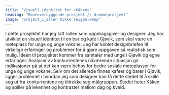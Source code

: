 ```yaml
---
title: "Visuell identitet for «Kåken»"
heading: "Emneoverbyggende prosjekt // drømmeprosjekt"
image: "project_1_Ellen Rikke Teigen.webp"
---
```


I dette prosjektet har jeg tatt rollen som oppdragsgiver og designer. Jeg har utviklet en visuell identitet til en bar og kafé i Gjøvik, som skal være en møteplass for unge og unge voksne. Jeg har koblet designbriefen til virkelige erfaringer og problemer for å gjøre oppgaven så realistisk som mulig. Ideen til prosjektet kommer fra samtaler med unge i Gjøvik og egne erfaringer. Analyser av konkurrentenes nåværende situasjon gir indikasjoner på at det kan være behov for bedre sosiale møteplasser for unge og unge voksne. Selv om det allerede finnes kafeer og barer i Gjøvik, ligger problemet i hvordan jeg som designer kan få dette stedet til å skille seg ut fra konkurrentene og tiltrekke seg målgruppen. Stedet heter Kåken og spiller på lekenhet og kontraster mellom dag og kveld.
